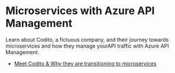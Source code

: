 # Microservices with Azure API Management
Learn about Codito, a fictuous company, and their journey towards microservices and how they manage yourAPI traffic with Azure API Management.

- [Meet Codito & Why they are transitioning to microservices](./docs/meet-codito.md)